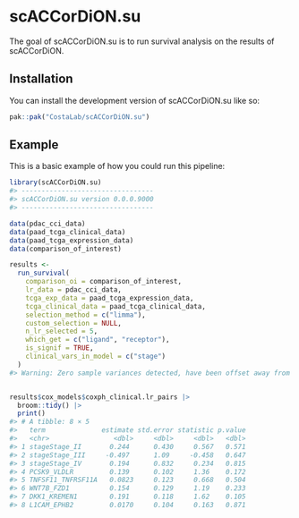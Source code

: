 
<!-- README.md is generated from README.Rmd. Please edit that file -->

# scACCorDiON.su

<!-- badges: start -->

<!-- badges: end -->

The goal of scACCorDiON.su is to run survival analysis on the results of
scACCorDiON.

## Installation

You can install the development version of scACCorDiON.su like so:

``` r
pak::pak("CostaLab/scACCorDiON.su")
```

## Example

This is a basic example of how you could run this pipeline:

``` r
library(scACCorDiON.su)
#> ---------------------------------
#> scACCorDiON.su version 0.0.0.9000
#> ---------------------------------

data(pdac_cci_data)
data(paad_tcga_clinical_data)
data(paad_tcga_expression_data)
data(comparison_of_interest)

results <-
  run_survival(
    comparison_oi = comparison_of_interest,
    lr_data = pdac_cci_data,
    tcga_exp_data = paad_tcga_expression_data,
    tcga_clinical_data = paad_tcga_clinical_data,
    selection_method = c("limma"),
    custom_selection = NULL,
    n_lr_selected = 5,
    which_get = c("ligand", "receptor"),
    is_signif = TRUE,
    clinical_vars_in_model = c("stage")
  )
#> Warning: Zero sample variances detected, have been offset away from zero


results$cox_models$coxph_clinical.lr_pairs |>
  broom::tidy() |>
  print()
#> # A tibble: 8 × 5
#>   term              estimate std.error statistic p.value
#>   <chr>                <dbl>     <dbl>     <dbl>   <dbl>
#> 1 stageStage_II       0.244      0.430     0.567   0.571
#> 2 stageStage_III     -0.497      1.09     -0.458   0.647
#> 3 stageStage_IV       0.194      0.832     0.234   0.815
#> 4 PCSK9_VLDLR         0.139      0.102     1.36    0.172
#> 5 TNFSF11_TNFRSF11A   0.0823     0.123     0.668   0.504
#> 6 WNT7B_FZD1          0.154      0.129     1.19    0.233
#> 7 DKK1_KREMEN1        0.191      0.118     1.62    0.105
#> 8 L1CAM_EPHB2         0.0170     0.104     0.163   0.871
```
